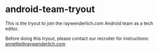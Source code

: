 # android-team-tryout

This is the tryout to join the raywenderlich.com Android team as a tech editor.

Before doing this tryout, please contact our recruiter for instructions: annette@raywenderlich.com